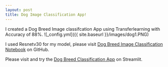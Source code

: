 ```yaml
---
layout: post
title: Dog Image Classification App!
---
```

I created a Dog Breed Image classifcation App using Transferlearning with Accuracy of 88%.
![_config.yml]({{ site.baseurl }}/images/dog1.PNG)

I used Resnetv30 for my model, please visit [Dog Breed Image Classification Notebook](https://github.com/barryclark/jekyll-now) on GitHub.

Please visit and try the [Dog Breed Classification App](https://carlos-lesser-dog-app-dog-app-38wto4.streamlitapp.com/) on Streamlit.

